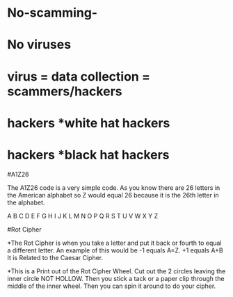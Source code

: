# No-scamming-
# No viruses 
# virus = data collection = scammers/hackers 
# hackers *white hat hackers
# hackers *black hat hackers
#A1Z26

The A1Z26 code is a very simple code. As you know there are 26 letters in the American alphabet so Z would equal 26 because it is the 26th letter in the alphabet.

A B C D E F G H I J K L M N O P Q R S T U V W X Y Z

#Rot Cipher

*The Rot Cipher is when you take a letter and put it back or fourth to equal a different letter. An example of this would be -1 equals A=Z. +1 equals A+B It is Related to the Caesar Cipher.

*This is a Print out of the Rot Cipher Wheel. Cut out the 2 circles leaving the inner circle NOT HOLLOW. Then you stick a tack or a paper clip through the middle of the inner wheel. Then you can spin it around to do your cipher.
